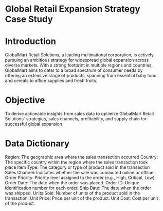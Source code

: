 
# Global Retail Expansion Strategy Case Study

# Introduction
GlobalMart Retail Solutions, a leading multinational 
corporation, is actively pursuing an ambitious strategy for 
widespread global expansion across diverse markets. With a 
strong footprint in multiple regions and countries, 
GlobalMart aims to cater to a broad spectrum of consumer 
needs by offering an extensive range of products, spanning 
from essential baby food and cereals to office supplies and 
fresh fruits.

# Objective
To derive actionable insights from sales data to optimize 
GlobalMart Retail Solutions' strategies, sales channels, 
profitability, and supply chain for successful global expansion

# Data Dictionary
Region: The geographic area where the sales transaction occurred 
Country: The specific country within the region where the sales 
transaction took place
Item Type: The category or type of product sold in the transaction 
Sales Channel: Indicates whether the sale was conducted online or 
offline.
Order Priority: Priority level assigned to the order (e.g., High, Critical, 
Low).
Order Date: The date when the order was placed. 
Order ID: Unique identification number for each order. 
Ship Date: The date when the order was shipped.
Units Sold: Number of units of the product sold in the transaction.
Unit Price: Price per unit of the product.
Unit Cost: Cost per unit of the product.
